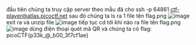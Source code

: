 đầu tiên chúng ta truy cập server theo mẫu đã cho ssh -p 64861 ctf-player@atlas.picoctf.net
sau đó chúng ta ls ra 1 file tên flag.png
![image](https://github.com/PhanTrung2012/WUP-picoctf/assets/121162586/285d5884-9c4a-4d0b-b1f0-814a47049fbb)
exit ra và unzip file
![image](https://github.com/PhanTrung2012/WUP-picoctf/assets/121162586/c7bb67b1-83ae-416a-9b67-16546fa0dc5d)
tiếp tục cd tới khi nào ra file tên flag.png
![image](https://github.com/PhanTrung2012/WUP-picoctf/assets/121162586/ac99cc6a-4437-4537-8481-d6ec86a8406f)
dùng điện thoại quét mã QR và chúng ta có flag: picoCTF{p33k_@_b00_3f7cf1ae}
